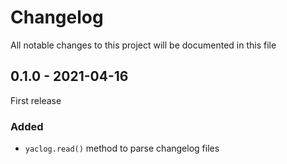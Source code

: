 # Changelog
All notable changes to this project will be documented in this file

## 0.1.0 - 2021-04-16

First release

### Added
- `yaclog.read()` method to parse changelog files
